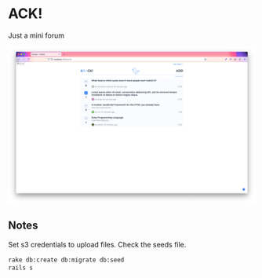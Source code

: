 # ACK!

Just a mini forum

![](ack.png)

## Notes 

Set s3 credentials to upload files.
Check the seeds file.

```
rake db:create db:migrate db:seed
rails s
```